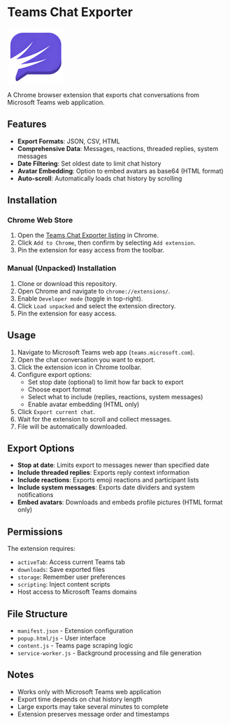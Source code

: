 ﻿# Teams Chat Exporter

![Teams Chat Exporter icon](icons/action-128.png)

A Chrome browser extension that exports chat conversations from Microsoft Teams web application.

## Features

- **Export Formats**: JSON, CSV, HTML
- **Comprehensive Data**: Messages, reactions, threaded replies, system messages
- **Date Filtering**: Set oldest date to limit chat history
- **Avatar Embedding**: Option to embed avatars as base64 (HTML format)
- **Auto-scroll**: Automatically loads chat history by scrolling

## Installation

### Chrome Web Store

1. Open the [Teams Chat Exporter listing](https://chromewebstore.google.com/detail/teams-chat-exporter/jmghclbfbbapimhbgnpffbimphlpolnm) in Chrome.
2. Click `Add to Chrome`, then confirm by selecting `Add extension`.
3. Pin the extension for easy access from the toolbar.

### Manual (Unpacked) Installation

1. Clone or download this repository.
2. Open Chrome and navigate to `chrome://extensions/`.
3. Enable `Developer mode` (toggle in top-right).
4. Click `Load unpacked` and select the extension directory.
5. Pin the extension for easy access.

## Usage

1. Navigate to Microsoft Teams web app (`teams.microsoft.com`).
2. Open the chat conversation you want to export.
3. Click the extension icon in Chrome toolbar.
4. Configure export options:
   - Set stop date (optional) to limit how far back to export
   - Choose export format
   - Select what to include (replies, reactions, system messages)
   - Enable avatar embedding (HTML only)
5. Click `Export current chat`.
6. Wait for the extension to scroll and collect messages.
7. File will be automatically downloaded.

## Export Options

- **Stop at date**: Limits export to messages newer than specified date
- **Include threaded replies**: Exports reply context information
- **Include reactions**: Exports emoji reactions and participant lists
- **Include system messages**: Exports date dividers and system notifications
- **Embed avatars**: Downloads and embeds profile pictures (HTML format only)

## Permissions

The extension requires:
- `activeTab`: Access current Teams tab
- `downloads`: Save exported files
- `storage`: Remember user preferences
- `scripting`: Inject content scripts
- Host access to Microsoft Teams domains

## File Structure

- `manifest.json` - Extension configuration
- `popup.html/js` - User interface
- `content.js` - Teams page scraping logic
- `service-worker.js` - Background processing and file generation

## Notes

- Works only with Microsoft Teams web application
- Export time depends on chat history length
- Large exports may take several minutes to complete
- Extension preserves message order and timestamps

